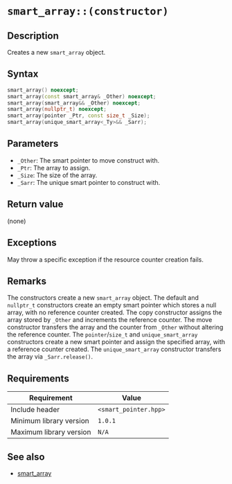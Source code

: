 # `smart_array::(constructor)`

## Description

Creates a new `smart_array` object.

## Syntax

```cpp
smart_array() noexcept;
smart_array(const smart_array& _Other) noexcept;
smart_array(smart_array&& _Other) noexcept;
smart_array(nullptr_t) noexcept;
smart_array(pointer _Ptr, const size_t _Size);
smart_array(unique_smart_array<_Ty>&& _Sarr);
```

## Parameters

- `_Other`: The smart pointer to move construct with.
- `_Ptr`: The array to assign.
- `_Size`: The size of the array.
- `_Sarr`: The unique smart pointer to construct with.

## Return value

(none)

## Exceptions

May throw a specific exception if the resource counter creation fails.

## Remarks

The constructors create a new `smart_array` object. The default and `nullptr_t` constructors create an empty smart pointer which stores a 
null array, with no reference counter created. The copy constructor assigns the array stored by `_Other` and increments the reference 
counter. The move constructor transfers the array and the counter from `_Other` without altering the reference counter. The 
`pointer`/`size_t` and `unique_smart_array` constructors create a new smart pointer and assign the specified array, with a reference 
counter created. The `unique_smart_array` constructor transfers the array via `_Sarr.release()`.

## Requirements

| Requirement             | Value                 |
|-------------------------|-----------------------|
| Include header          | `<smart_pointer.hpp>` |
| Minimum library version | `1.0.1`               |
| Maximum library version | `N/A`                 |

## See also

- [smart_array](smart_array.md)